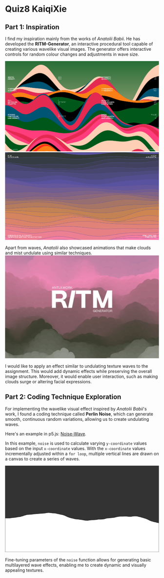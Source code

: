 # Quiz8 KaiqiXie

## Part 1: Inspiration 
 
I find my inspiration mainly from the works of *Anatolii Babii*. He has developed the **RITM-Generator**, an interactive procedural tool capable of creating various wavelike visual images. The generator offers interactive controls for random colour changes and adjustments in wave size. 

![image_RITM-Generator_1](assets/RITM-Generator_1.png)
![image_RITM-Generator_2](assets/RITM-Generator_2.png)

Apart from waves, *Anatolii* also showcased animations that make clouds and mist undulate using similar techniques. 
![image_RITM-Generator_3](assets/RITM-Generator_3.png)

I would like to apply an effect similar to undulating texture waves to the assignment. This would add dynamic effects while preserving the overall image structure. Moreover, it would enable user interaction, such as making clouds surge or altering facial expressions. 

## Part 2: Coding Technique Exploration 

For implementing the wavelike visual effect inspired by *Anatolii Babii*'s work, I found a coding technique called **Perlin Noise**, which can generate smooth, continuous random variations, allowing us to create undulating waves. 

Here's an example in p5.js: [Noise-Wave](https://p5js.org/examples/math-noise-wave.html). 

In this example, `noise` is used to calculate varying `y-coordinate` values based on the input `x-coordinate` values. With the `x-coordinate` values incrementally adjusted within a `for loop`, multiple vertical lines are drawn on a canvas to create a series of waves.

![image_Noise Wave](assets/Noise%20Wave.png)  

Fine-tuning parameters of the `noise` function allows for generating basic multilayered wave effects, enabling me to create dynamic and visually appealing textures.






